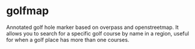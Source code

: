 # golfmap
Annotated golf hole marker based on overpass and openstreetmap. It allows you to search for a specific golf course by name in a region, useful for when a golf place has more than one courses.
